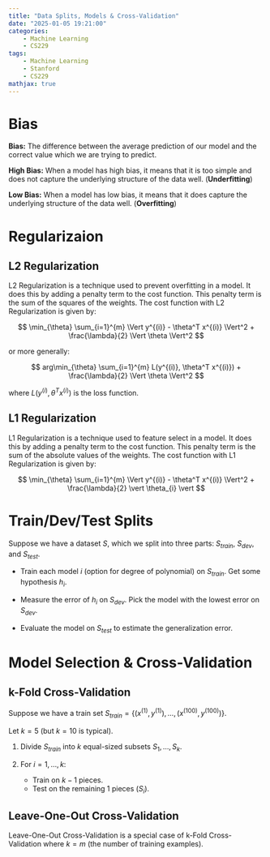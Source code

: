 ```yaml
---
title: "Data Splits, Models & Cross-Validation"
date: "2025-01-05 19:21:00"
categories: 
    - Machine Learning
    - CS229
tags: 
    - Machine Learning
    - Stanford
    - CS229
mathjax: true
---
```

# Bias

**Bias:** The difference between the average prediction of our model and the correct value which we are trying to predict.

**High Bias:** When a model has high bias, it means that it is too simple and does not capture the underlying structure of the data well. (**Underfitting**)

**Low Bias:** When a model has low bias, it means that it does capture the underlying structure of the data well. (**Overfitting**)

# Regularizaion

## L2 Regularization

L2 Regularization is a technique used to prevent overfitting in a model. It does this by adding a penalty term to the cost function. This penalty term is the sum of the squares of the weights. The cost function with L2 Regularization is given by:

$$
\min_{\theta} \sum_{i=1}^{m} \Vert y^{(i)} - \theta^T x^{(i)} \Vert^2 + \frac{\lambda}{2} \Vert \theta \Vert^2
$$

or more generally:

$$
arg\min_{\theta} \sum_{i=1}^{m} L(y^{(i)}, \theta^T x^{(i)}) + \frac{\lambda}{2} \Vert \theta \Vert^2
$$

where $L(y^{(i)}, \theta^T x^{(i)})$ is the loss function.

## L1 Regularization

L1 Regularization is a technique used to feature select in a model. It does this by adding a penalty term to the cost function. This penalty term is the sum of the absolute values of the weights. The cost function with L1 Regularization is given by:

$$
\min_{\theta} \sum_{i=1}^{m} \Vert y^{(i)} - \theta^T x^{(i)} \Vert^2 + \frac{\lambda}{2} \vert \theta_{i} \vert
$$

# Train/Dev/Test Splits

Suppose we have a dataset $S$, which we split into three parts: $S_{train}$, $S_{dev}$, and $S_{test}$. 

- Train each model $i$ (option for degree of polynomial) on $S_{train}$. Get some hypothesis $h_{i}$.

- Measure the error of $h_{i}$ on $S_{dev}$. Pick the model with the lowest error on $S_{dev}$.

- Evaluate the model on $S_{test}$ to estimate the generalization error.

# Model Selection & Cross-Validation

## k-Fold Cross-Validation

Suppose we have a train set $S_{train} = \{ (x^{(1)}, y^{(1)}), \ldots, (x^{(100)}, y^{(100)}) \}$.

Let $k = 5$ (but $k=10$ is typical).

1. Divide $S_{train}$ into $k$ equal-sized subsets $S_{1}, \ldots, S_{k}$.

2. For $i = 1, \ldots, k$:
    - Train on $k-1$ pieces.
    - Test on the remaining $1$ pieces ($S_{i}$).

## Leave-One-Out Cross-Validation

Leave-One-Out Cross-Validation is a special case of k-Fold Cross-Validation where $k = m$ (the number of training examples).
